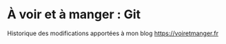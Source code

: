 # À voir et à manger : Git
Historique des modifications apportées à mon blog https://voiretmanger.fr
